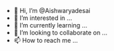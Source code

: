 - 👋 Hi, I’m @Aishwaryadesai
- 👀 I’m interested in ...
- 🌱 I’m currently learning ...
- 💞️ I’m looking to collaborate on ...
- 📫 How to reach me ...

<!---
Aishwaryadesa/Aishwaryadesa is a ✨ special ✨ repository because its `README.md` (this file) appears on your GitHub profile.
You can click the Preview link to take a look at your changes.
--->
